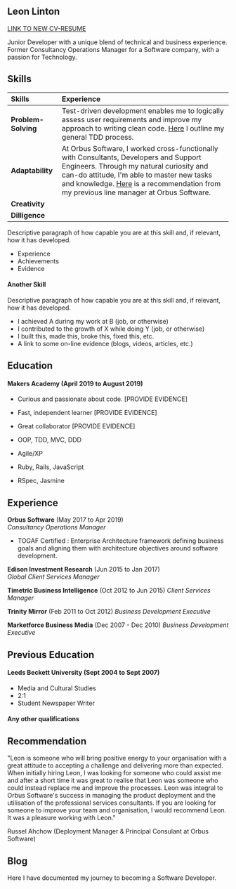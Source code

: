 ## Leon Linton


[LINK TO NEW CV-RESUME](https://github.com/leonlevitate/CV-Resume)

Junior Developer with a unique blend of technical and business experience. Former Consultancy Operations Manager for a Software company, with a passion for Technology.

## Skills

| Skills              | Experience                                                                                                                                                                                                                                                                                    |
| :------------------ | :-------------------------------------------------------------------------------------------------------------------------------------------------------------------------------------------------------------------------------------------------------------------------------------------- |
| **Problem-Solving** | Test-driven development enables me to logically assess user requirements and improve my approach to writing clean code. [Here](https://github.com/leonlevitate/boris_bikes) I outline my general TDD process.                                                                                 |
| **Adaptability**    | At Orbus Software, I worked cross-functionally with Consultants, Developers and Support Engineers. Through my natural curiosity and can-do attitude, I'm able to master new tasks and knowledge. [Here](#recommendation) is a recommendation from my previous line manager at Orbus Software. |
| **Creativity**      |                                                                                                                                                                                                                                                                                               |
| **Dilligence**      |                                                                                                                                                                                                                                                                                               |

Descriptive paragraph of how capable you are at this skill and, if relevant, how it has developed.

- Experience
- Achievements
- Evidence

#### Another Skill

Descriptive paragraph of how capable you are at this skill and, if relevant, how it has developed.

- I achieved A during my work at B (job, or otherwise)
- I contributed to the growth of X while doing Y (job, or otherwise)
- I built this, made this, broke this, fixed this, etc.
- A link to some on-line evidence (blogs, videos, articles, etc.)

## Education

#### Makers Academy (April 2019 to August 2019)

- Curious and passionate about code. [PROVIDE EVIDENCE]
- Fast, independent learner [PROVIDE EVIDENCE]
- Great collaborator [PROVIDE EVIDENCE]

- OOP, TDD, MVC, DDD
- Agile/XP
- Ruby, Rails, JavaScript
- RSpec, Jasmine

## Experience

**Orbus Software** (May 2017 to Apr 2019)  
_Consultancy Operations Manager_

- TOGAF Certified : Enterprise Architecture framework defining business goals and aligning them with architecture objectives around software development.

**Edison Investment Research** (Jun 2015 to Jan 2017)  
_Global Client Services Manager_

**Timetric Business Intelligence** (Oct 2012 to Jun 2015)
_Client Services Manager_

**Trinity Mirror** (Feb 2011 to Oct 2012)
_Business Development Executive_

**Marketforce Business Media** (Dec 2007 - Dec 2010)
_Business Development Executive_

## Previous Education

#### Leeds Beckett University (Sept 2004 to Sept 2007)

- Media and Cultural Studies
- 2:1
- Student Newspaper Writer

#### Any other qualifications

## <a name="recommendation"></a>

## Recommendation

"Leon is someone who will bring positive energy to your organisation with a great attitude to accepting a challenge and delivering more than expected. When initially hiring Leon, I was looking for someone who could assist me and after a short time it was great to realise that Leon was someone who could instead replace me and improve the processes. Leon was integral to Orbus Software's success in managing the product deployment and the utilisation of the professional services consultants. If you are looking for someone to improve your team and organisation, I would recommend Leon. It was a pleasure working with Leon."

Russel Ahchow (Deployment Manager & Principal Consulant at Orbus Software)

## Blog

Here I have documented my journey to becoming a Software Developer.
